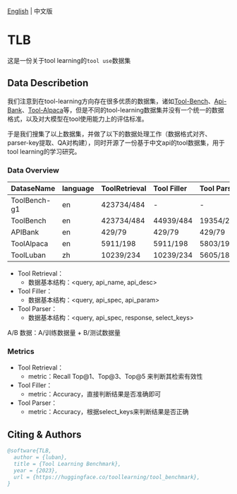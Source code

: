 [English](README.md) | 中文版

# TLB
这是一份关于tool learning的`tool use`数据集


## Data Describetion

我们注意到在tool-learning方向存在很多优质的数据集，诸如[Tool-Bench](https://github.com/OpenBMB/ToolBench)、[Api-Bank](https://github.com/AlibabaResearch/DAMO-ConvAI/blob/main/api-bank/data/all_apis.csv)、[Tool-Alpaca](https://github.com/tangqiaoyu/ToolAlpaca/blob/main/data/train_data.json)等，但是不同的tool-learning数据集并没有一个统一的数据格式，以及对大模型在tool使用能力上的评估标准。

于是我们搜集了以上数据集，并做了以下的数据处理工作（数据格式对齐、parser-key提取、QA对构建），同时开源了一份基于中文api的tool数据集，用于tool learning的学习研究。


### Data Overview

| DataseName    | language  | ToolRetrieval | Tool Filler  | Tool Parser|
|:--------------|:----------|:--------------|:-------------|:-----------|
|  ToolBench-g1 | en        |  423734/484   |  -           |  -         |
|  ToolBench    | en        |  423734/484   |  44939/484   |  19354/215 |
|  APIBank      | en        |  429/79       |  429/79      |  429/79    |
|  ToolAlpaca   | en        |  5911/198     |  5911/198    |  5803/198  |
|  ToolLuban    | zh        |  10239/234    |  10239/234   |  5605/185  |

- Tool Retrieval：
  - 数据基本结构：<query, api_name, api_desc>
- Tool Filler：
  - 数据基本结构：<query, api_spec, api_param>
- Tool Parser：
  - 数据基本结构：<query, api_spec, response, select_keys>

A/B 数据：A/训练数据量 + B/测试数据量


### Metrics

- Tool Retrieval：
  - metric：Recall Top@1、Top@3、Top@5 来判断其检索有效性
- Tool Filler：
  - metric：Accuracy，直接判断结果是否准确即可
- Tool Parser：
  - metric：Accuracy，根据select_keys来判断结果是否正确


## Citing & Authors
```bibtex 
@software{TLB,
  author = {luban},
  title = {Tool Learning Benchmark},
  year = {2023},
  url = {https://huggingface.co/toollearning/tool_benchmark},
}
